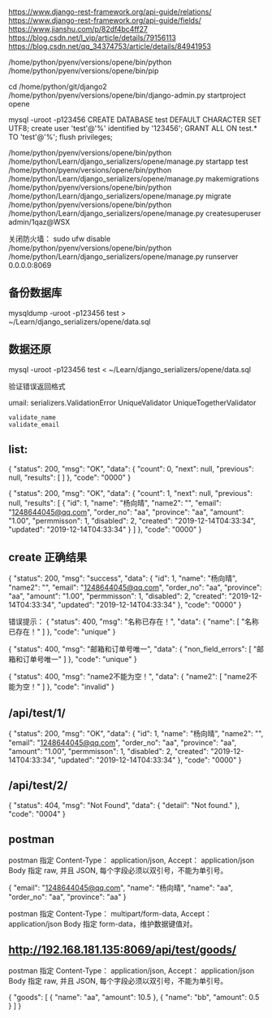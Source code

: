 https://www.django-rest-framework.org/api-guide/relations/
https://www.django-rest-framework.org/api-guide/fields/
https://www.jianshu.com/p/82df4bc4ff27
https://blog.csdn.net/l_vip/article/details/79156113
https://blog.csdn.net/qq_34374753/article/details/84941953


/home/python/pyenv/versions/opene/bin/python
/home/python/pyenv/versions/opene/bin/pip

cd /home/python/git/django2
/home/python/pyenv/versions/opene/bin/django-admin.py startproject opene

mysql -uroot -p123456
CREATE DATABASE test DEFAULT CHARACTER SET UTF8;
create user 'test'@'%' identified by '123456';
GRANT ALL ON test.* TO 'test'@'%';
flush  privileges;

/home/python/pyenv/versions/opene/bin/python /home/python/Learn/django_serializers/opene/manage.py startapp test
/home/python/pyenv/versions/opene/bin/python /home/python/Learn/django_serializers/opene/manage.py makemigrations
/home/python/pyenv/versions/opene/bin/python /home/python/Learn/django_serializers/opene/manage.py migrate
/home/python/pyenv/versions/opene/bin/python /home/python/Learn/django_serializers/opene/manage.py createsuperuser
admin/1qaz@WSX

关闭防火墙： sudo ufw disable
/home/python/pyenv/versions/opene/bin/python /home/python/Learn/django_serializers/opene/manage.py runserver 0.0.0.0:8069

## 备份数据库
mysqldump -uroot -p123456 test > ~/Learn/django_serializers/opene/data.sql

## 数据还原
mysql -uroot -p123456 test < ~/Learn/django_serializers/opene/data.sql


验证错误返回格式

umail:
    serializers.ValidationError
    UniqueValidator
    UniqueTogetherValidator
    
    validate_name
    validate_email
    
    
## list:
{
    "status": 200,
    "msg": "OK",
    "data": {
        "count": 0,
        "next": null,
        "previous": null,
        "results": [ ]
    },
    "code": "0000"
}

{
    "status": 200,
    "msg": "OK",
    "data": {
    "count": 1,
    "next": null,
    "previous": null,
    "results": [
            {
                "id": 1,
                "name": "杨向晴",
                "name2": "",
                "email": "1248644045@qq.com",
                "order_no": "aa",
                "province": "aa",
                "amount": "1.00",
                "permmisson": 1,
                "disabled": 2,
                "created": "2019-12-14T04:33:34",
                "updated": "2019-12-14T04:33:34"
            }
        ]
    },
    "code": "0000"
}

## create 正确结果
{
    "status": 200,
    "msg": "success",
    "data": {
        "id": 1,
        "name": "杨向晴",
        "name2": "",
        "email": "1248644045@qq.com",
        "order_no": "aa",
        "province": "aa",
        "amount": "1.00",
        "permmisson": 1,
        "disabled": 2,
        "created": "2019-12-14T04:33:34",
        "updated": "2019-12-14T04:33:34"
    },
    "code": "0000"
}

错误提示：
{
    "status": 400,
    "msg": "名称已存在！",
    "data": {
        "name": [
            "名称已存在！"
        ]
    },
    "code": "unique"
}

{
    "status": 400,
    "msg": "邮箱和订单号唯一",
    "data": {
        "non_field_errors": [
            "邮箱和订单号唯一"
        ]
    },
    "code": "unique"
}

{
    "status": 400,
    "msg": "name2不能为空！",
    "data": {
        "name2": [
            "name2不能为空！"
        ]
    },
    "code": "invalid"
}


## /api/test/1/
{
    "status": 200,
    "msg": "OK",
    "data": {
        "id": 1,
        "name": "杨向晴",
        "name2": "",
        "email": "1248644045@qq.com",
        "order_no": "aa",
        "province": "aa",
        "amount": "1.00",
        "permmisson": 1,
        "disabled": 2,
        "created": "2019-12-14T04:33:34",
        "updated": "2019-12-14T04:33:34"
    },
    "code": "0000"
}

## /api/test/2/
{
    "status": 404,
    "msg": "Not Found",
    "data": {
        "detail": "Not found."
    },
    "code": "0004"
}

## postman
postman 指定 Content-Type： application/json, Accept： application/json
Body 指定 raw, 并且 JSON, 每个字段必须以双引号，不能为单引号。

{
	"email": "1248644045@qq.com",
	"name": "杨向晴",
	"name": "aa",
	"order_no": "aa",
	"province": "aa"
}   

postman 指定 Content-Type： multipart/form-data, Accept： application/json
Body 指定 form-data，维护数据键值对。


## http://192.168.181.135:8069/api/test/goods/
postman 指定 Content-Type： application/json, Accept： application/json
Body 指定 raw, 并且 JSON, 每个字段必须以双引号，不能为单引号。

{
    "goods": [
        {
            "name": "aa",
            "amount": 10.5
        },
        {
            "name": "bb",
            "amount": 0.5
        }
    ]
}


    

